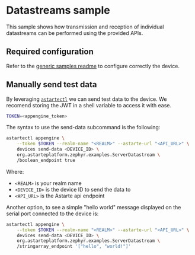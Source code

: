 <!--
Copyright 2024 SECO Mind Srl

SPDX-License-Identifier: Apache-2.0
-->

# Datastreams sample

This sample shows how transmission and reception of individual datastreams can be performed
using the provided APIs.

## Required configuration

Refer to the
[generic samples readme](https://github.com/astarte-platform/astarte-device-sdk-zephyr/tree/master/samples/README.md)
to configure correctly the device.

## Manually send test data

By leveraging [`astartectl`](https://github.com/astarte-platform/astartectl) we can send test
data to the device.
We recomend storing the JWT in a shell variable to access it with ease.
```bash
TOKEN=<appengine_token>
```

The syntax to use the send-data subcommand is the following:
```sh
astartectl appengine \
    --token $TOKEN --realm-name "<REALM>" --astarte-url "<API_URL>" \
    devices send-data <DEVICE_ID> \
    org.astarteplatform.zephyr.examples.ServerDatastream \
    /boolean_endpoint true
```

Where:
- `<REALM>` is your realm name
- `<DEVICE_ID>` is the device ID to send the data to
- `<API_URL>` is the Astarte api endpoint

Another option, to see a simple "hello world" message displayed on the serial port connected to the
device is:
```sh
astartectl appengine \
    --token $TOKEN --realm-name "<REALM>" --astarte-url "<API_URL>" \
    devices send-data <DEVICE_ID> \
    org.astarteplatform.zephyr.examples.ServerDatastream \
    /stringarray_endpoint '["hello", "world!"]'
```
